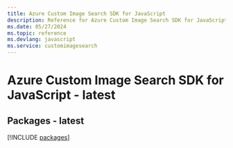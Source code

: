 ```yaml
---
title: Azure Custom Image Search SDK for JavaScript
description: Reference for Azure Custom Image Search SDK for JavaScript
ms.date: 05/27/2024
ms.topic: reference
ms.devlang: javascript
ms.service: customimagesearch
---
```

# Azure Custom Image Search SDK for JavaScript - latest
## Packages - latest
[!INCLUDE [packages](custom-image-search-index.md)]